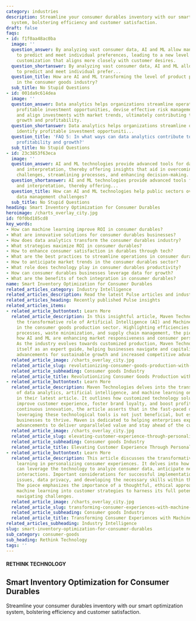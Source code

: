 ```yaml
---
category: industries
description: Streamline your consumer durables inventory with our smart optimization
  system, bolstering efficiency and customer satisfaction.
draft: false
faqs:
- id: f1f0aa48ac0ba
  image: ''
  question_answer: By analyzing vast consumer data, AI and ML allow manufacturers
    to predict and meet individual preferences, leading to a new level of product
    customization that aligns more closely with customer desires.
  question_shortanswer: By analyzing vast consumer data, AI and ML allow manufacturers
    to predict and meet individual prefer...
  question_title: How are AI and ML transforming the level of product personalization
    in the consumer goods industry?
  sub_title: No Stupid Questions
- id: 001da9c614dea
  image: ''
  question_answer: Data analytics helps organizations streamline operations, identify
    profitable investment opportunities, devise effective risk management strategies,
    and align investments with market trends, ultimately contributing to sustainable
    growth and profitability.
  question_shortanswer: Data analytics helps organizations streamline operations,
    identify profitable investment opportuniti...
  question_title: 'FAQ 5: In what ways can data analytics contribute to an organization''s
    profitability and growth?'
  sub_title: No Stupid Questions
- id: 23c3853f63eca
  image: ''
  question_answer: AI and ML technologies provide advanced tools for data analysis
    and interpretation, thereby offering insights that aid in overcoming data management
    challenges, streamlining processes, and enhancing decision-making.
  question_shortanswer: AI and ML technologies provide advanced tools for data analysis
    and interpretation, thereby offering...
  question_title: How can AI and ML technologies help public sectors overcome these
    data management challenges?
  sub_title: No Stupid Questions
heading: Smart Inventory Optimization for Consumer Durables
heroimage: /charts_overlay_city.jpg
id: f0f0bd185cd8
key_words:
- How can machine learning improve ROI in consumer durables?
- What are innovative solutions for consumer durables businesses?
- How does data analytics transform the consumer durables industry?
- What strategies maximize ROI in consumer durables?
- How to enhance consumer satisfaction in durables through tech?
- What are the best practices to streamline operations in consumer durables?
- How to anticipate market trends in the consumer durables sector?
- What role does technology play in consumer durables productivity?
- How can consumer durables businesses leverage data for growth?
- What are the benefits of tech integration in consumer durables?
name: Smart Inventory Optimization for Consumer Durables
related_articles_category: Industry Intelligence
related_articles_description: Read the latest Pulse articles and industry insights.
related_articles_heading: Recently published Pulse insights
related_articles_items:
- related_article_buttontext: Learn More
  related_article_description: In this insightful article, Maven Technologies examines
    the transformative role of Artificial Intelligence (AI) and Machine Learning (ML)
    in the consumer goods production sector. Highlighting efficiencies in production
    processes, waste minimization, and supply chain management, the piece delves into
    how AI and ML are enhancing market responsiveness and consumer personalization.
    As the industry evolves towards customized production, Maven Technologies positions
    itself as an expert guide, helping businesses navigate and capitalize on these
    advancements for sustainable growth and increased competitive advantage.
  related_article_image: /charts_overlay_city.jpg
  related_article_slug: revolutionizing-consumer-goods-production-with-ai-and-ml
  related_article_subheading: Consumer goods Industry
  related_article_title: Revolutionizing Consumer Goods Production with AI and ML
- related_article_buttontext: Learn More
  related_article_description: Maven Technologies delves into the transformative impact
    of data analytics, artificial intelligence, and machine learning on customer service
    in their latest article. It outlines how customized technology solutions can remarkably
    improve customer experience, foster brand loyalty, and boost profits. Emphasizing
    continuous innovation, the article asserts that in the fast-paced digital landscape,
    leveraging these technological tools is not just beneficial, but essential for
    businesses to thrive. Maven is dedicated to helping enterprises exploit these
    advancements to deliver unparalleled value and stay ahead of the curve.
  related_article_image: /charts_overlay_city.jpg
  related_article_slug: elevating-customer-experience-through-personalized-tech
  related_article_subheading: Consumer goods Industry
  related_article_title: Elevating Customer Experience Through Personalized Tech
- related_article_buttontext: Learn More
  related_article_description: This article discusses the transformative role of machine
    learning in personalizing consumer experiences. It delves into how businesses
    can leverage the technology to analyze consumer data, anticipate needs, and enhance
    interactions. Important considerations for successful implementation include ethical
    issues, data privacy, and developing the necessary skills within the organization.
    The piece emphasizes the importance of a thoughtful, ethical approach to integrating
    machine learning into customer strategies to harness its full potential while
    navigating challenges.
  related_article_image: /charts_overlay_city.jpg
  related_article_slug: transforming-consumer-experiences-with-machine-learning
  related_article_subheading: Consumer goods Industry
  related_article_title: Transforming Consumer Experiences with Machine Learning
related_articles_subheading: Industry Intelligence
slug: smart-inventory-optimization-for-consumer-durables
sub_category: consumer-goods
sub_heading: Rethink Technology
tags: ''
---
```


#### RETHINK TECHNOLOGY
## Smart Inventory Optimization for Consumer Durables
Streamline your consumer durables inventory with our smart optimization system, bolstering efficiency and customer satisfaction.